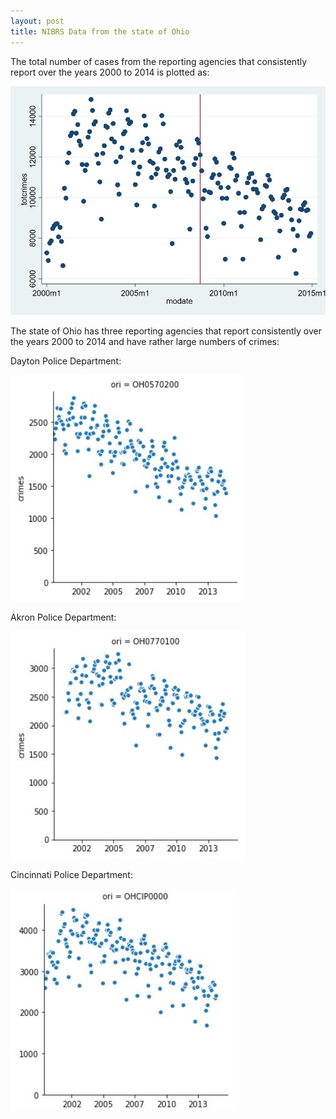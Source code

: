 ```yaml
---
layout: post
title: NIBRS Data from the state of Ohio
---
```


The total number of cases from the reporting agencies that consistently report over the years 2000 to 2014 is plotted as:

![Ohio Consistent](/images/ohio_consistent.jpg "Ohio Consistent")

The state of Ohio has three reporting agencies that report consistently over the years 2000 to 2014 and have rather large numbers of crimes:

Dayton Police Department:

![Dayton](/images/dayton.jpg "Dayton")

Akron Police Department:

![Akron](/images/akron.jpg "Akron")

Cincinnati Police Department:

![Cincinnati](/images/cincinnati.jpg "Cincinnati")
